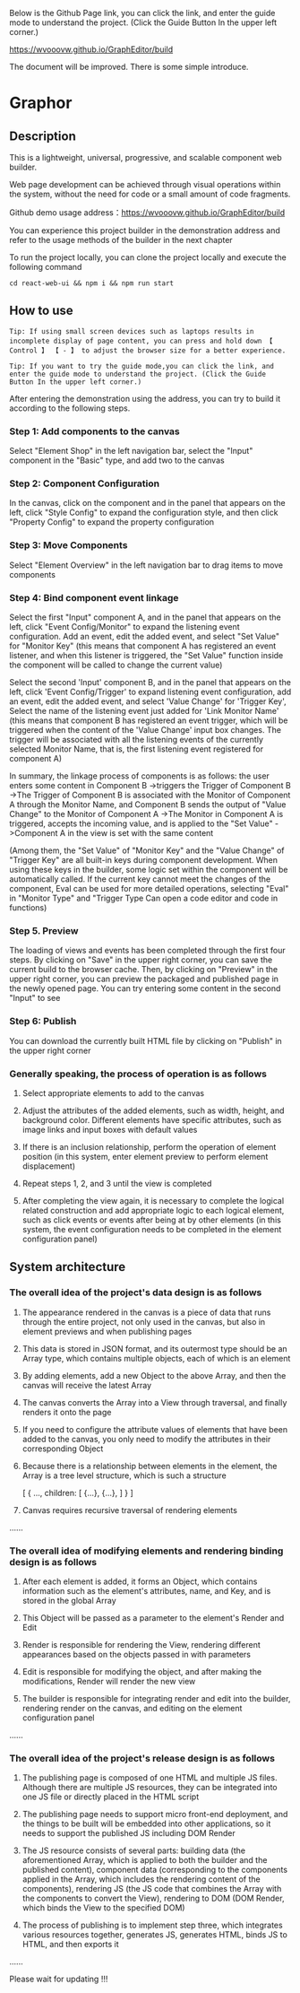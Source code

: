 Below is the Github Page link, you can click the link, and enter the guide mode to understand the project. (Click the Guide Button In the upper left corner.)

<https://wvooovw.github.io/GraphEditor/build>


The document will be improved. There is some simple introduce.

# Graphor

## Description

This is a lightweight, universal, progressive, and scalable component web builder.

Web page development can be achieved through visual operations within the system, without the need for code or a small amount of code fragments.

Github demo usage address：<https://wvooovw.github.io/GraphEditor/build>

You can experience this project builder in the demonstration address and refer to the usage methods of the builder in the next chapter

To run the project locally, you can clone the project locally and execute the following command

    cd react-web-ui && npm i && npm run start

## How to use

    Tip: If using small screen devices such as laptops results in incomplete display of page content, you can press and hold down 【 Control 】 【 - 】 to adjust the browser size for a better experience.

    Tip: If you want to try the guide mode,you can click the link, and enter the guide mode to understand the project. (Click the Guide Button In the upper left corner.)

After entering the demonstration using the address, you can try to build it according to the following steps.

### Step 1: Add components to the canvas

Select "Element Shop" in the left navigation bar, select the "Input" component in the "Basic" type, and add two to the canvas

### Step 2: Component Configuration

In the canvas, click on the component and in the panel that appears on the left, click "Style Config" to expand the configuration style, and then click "Property Config" to expand the property configuration

### Step 3: Move Components

Select "Element Overview" in the left navigation bar to drag items to move components

### Step 4: Bind component event linkage

Select the first "Input" component A, and in the panel that appears on the left, click "Event Config/Monitor" to expand the listening event configuration. Add an event, edit the added event, and select "Set Value" for "Monitor Key" (this means that component A has registered an event listener, and when this listener is triggered, the "Set Value" function inside the component will be called to change the current value)

Select the second 'Input' component B, and in the panel that appears on the left, click 'Event Config/Trigger' to expand listening event configuration, add an event, edit the added event, and select 'Value Change' for 'Trigger Key', Select the name of the listening event just added for 'Link Monitor Name' (this means that component B has registered an event trigger, which will be triggered when the content of the 'Value Change' input box changes. The trigger will be associated with all the listening events of the currently selected Monitor Name, that is, the first listening event registered for component A)

In summary, the linkage process of components is as follows: the user enters some content in Component B ->triggers the Trigger of Component B ->The Trigger of Component B is associated with the Monitor of Component A through the Monitor Name, and Component B sends the output of "Value Change" to the Monitor of Component A ->The Monitor in Component A is triggered, accepts the incoming value, and is applied to the "Set Value" ->Component A in the view is set with the same content

(Among them, the "Set Value" of "Monitor Key" and the "Value Change" of "Trigger Key" are all built-in keys during component development. When using these keys in the builder, some logic set within the component will be automatically called. If the current key cannot meet the changes of the component, Eval can be used for more detailed operations, selecting "Eval" in "Monitor Type" and "Trigger Type Can open a code editor and code in functions)

### Step 5. Preview

The loading of views and events has been completed through the first four steps. By clicking on "Save" in the upper right corner, you can save the current build to the browser cache. Then, by clicking on "Preview" in the upper right corner, you can preview the packaged and published page in the newly opened page. You can try entering some content in the second "Input" to see

### Step 6: Publish

You can download the currently built HTML file by clicking on "Publish" in the upper right corner

### Generally speaking, the process of operation is as follows

1. Select appropriate elements to add to the canvas

2. Adjust the attributes of the added elements, such as width, height, and background color. Different elements have specific attributes, such as image links and input boxes with default values

3. If there is an inclusion relationship, perform the operation of element position (in this system, enter element preview to perform element displacement)

4. Repeat steps 1, 2, and 3 until the view is completed

5. After completing the view again, it is necessary to complete the logical related construction and add appropriate logic to each logical element, such as click events or events after being at by other elements (in this system, the event configuration needs to be completed in the element configuration panel)



## System architecture

### The overall idea of the project's data design is as follows

1. The appearance rendered in the canvas is a piece of data that runs through the entire project, not only used in the canvas, but also in element previews and when publishing pages

2. This data is stored in JSON format, and its outermost type should be an Array type, which contains multiple objects, each of which is an element

3. By adding elements, add a new Object to the above Array, and then the canvas will receive the latest Array

4. The canvas converts the Array into a View through traversal, and finally renders it onto the page

5. If you need to configure the attribute values of elements that have been added to the canvas, you only need to modify the attributes in their corresponding Object

6. Because there is a relationship between elements in the element, the Array is a tree level structure, which is such a structure

    [
      {
        ..., 
        children: [
          {...}, 
          {...}, 
        ]
      }
    ]

7. Canvas requires recursive traversal of rendering elements

......

### The overall idea of modifying elements and rendering binding design is as follows

1. After each element is added, it forms an Object, which contains information such as the element's attributes, name, and Key, and is stored in the global Array

2. This Object will be passed as a parameter to the element's Render and Edit

3. Render is responsible for rendering the View, rendering different appearances based on the objects passed in with parameters

4. Edit is responsible for modifying the object, and after making the modifications, Render will render the new view

5. The builder is responsible for integrating render and edit into the builder, rendering render on the canvas, and editing on the element configuration panel

......

### The overall idea of the project's release design is as follows

1. The publishing page is composed of one HTML and multiple JS files. Although there are multiple JS resources, they can be integrated into one JS file or directly placed in the HTML script

2. The publishing page needs to support micro front-end deployment, and the things to be built will be embedded into other applications, so it needs to support the published JS including DOM Render

3. The JS resource consists of several parts: building data (the aforementioned Array, which is applied to both the builder and the published content), component data (corresponding to the components applied in the Array, which includes the rendering content of the components), rendering JS (the JS code that combines the Array with the components to convert the View), rendering to DOM (DOM Render, which binds the View to the specified DOM)


4. The process of publishing is to implement step three, which integrates various resources together, generates JS, generates HTML, binds JS to HTML, and then exports it

......


Please wait for updating !!!